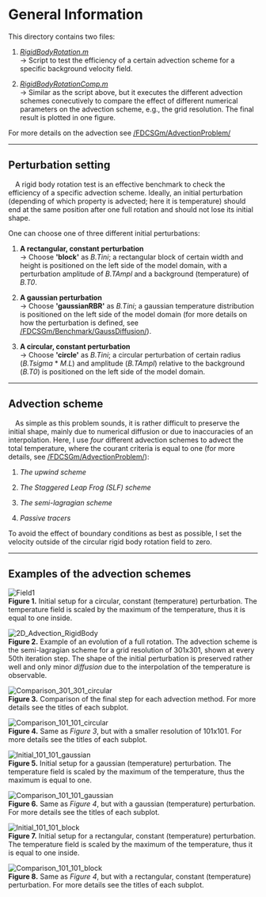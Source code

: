 # General Information

This directory contains two files: 

1. [*RigidBodyRotation.m*](https://github.com/LukasFuchs/FDCSGm/blob/main/Benchmark/RigidBodyRotation/RigidBodyRotation.m)<br>
    -> Script to test the efficiency of a certain advection scheme for a specific background velocity field.
   
2. [*RigidBodyRotationComp.m*](https://github.com/LukasFuchs/FDCSGm/blob/main/Benchmark/RigidBodyRotation/RigidBodyRotationComp.m)<br>
    -> Similar as the script above, but it executes the different advection schemes conecutively to compare the effect of different numerical parameters on the advection scheme, e.g., the grid resolution. The final result is plotted in one figure.

For more details on the advection see [/FDCSGm/AdvectionProblem/](https://github.com/LukasFuchs/FDCSGm/tree/main/AdvectionProblem)

-----------------------------------------------------------------

## Perturbation setting

&emsp;A rigid body rotation test is an effective benchmark to check the efficiency of a specific advection scheme. Ideally, an initial perturbation (depending of which property is advected; here it is temperature) should end at the same position after one full rotation and should not lose its initial shape. 

One can choose one of three different initial perturbations: 

1. **A rectangular, constant perturbation**<br>
    -> Choose **'block'** as *B.Tini*; a rectangular block of certain width and height is positioned on the left side of the model domain, with a perturbation amplitude of *B.TAmpl* and a background (temperature) of *B.T0*.<br>

2. **A gaussian perturbation**<br>
    -> Choose **'gaussianRBR'** as *B.Tini*; a gaussian temperature distribution is positioned on the left side of the model domain (for more details on how the perturbation is defined, see [/FDCSGm/Benchmark/GaussDiffusion/](https://github.com/LukasFuchs/FDCSGm/tree/main/Benchmark/GaussDiffusion)).<br>

4. **A circular, constant perturbation**<br>
    -> Choose **'circle'** as *B.Tini*; a circular perturbation of certain radius (*B.Tsigma* * *M.L*) and amplitude (*B.TAmpl*) relative to the background (*B.T0*) is positioned on the left side of the model domain.<br>

------------------

## Advection scheme

&emsp;As simple as this problem sounds, it is rather difficult to preserve the initial shape, mainly due to numerical diffusion or due to inaccuracies of an interpolation. Here, I use *four* different advection schemes to advect the total temperature, where the courant criteria is equal to one (for more details, see [/FDCSGm/AdvectionProblem/](https://github.com/LukasFuchs/FDCSGm/tree/main/AdvectionProblem)): 

1. *The upwind scheme*<br>
   
2. *The Staggered Leap Frog (SLF) scheme*<br>
   
3. *The semi-lagragian scheme*<br>
   
5. *Passive tracers*<br>
  
To avoid the effect of boundary conditions as best as possible, I set the velocity outside of the circular rigid body rotation field to zero. 

----------------------------------------------------

## Examples of the advection schemes

![Field1](https://github.com/LukasFuchs/FDCSGm/assets/25866942/f632c6e3-2051-45d8-ae48-c62a40ac2242)<br>
**Figure 1.** Initial setup for a circular, constant (temperature) perturbation. The temperature field is scaled by the maximum of the temperature, thus it is equal to one inside. 

![2D_Advection_RigidBody](https://github.com/LukasFuchs/FDCSGm/assets/25866942/66ea8ad6-a277-4cd5-a91e-627f1b3f41fd)<br>
**Figure 2.** Example of an evolution of a full rotation. The advection scheme is the semi-lagragian scheme for a grid resolution of 301x301, shown at every 50th iteration step. The shape of the initial perturbation is preserved rather well and only minor *diffusion* due to the interpolation of the temperature is observable. 

![Comparison_301_301_circular](https://github.com/LukasFuchs/FDCSGm/assets/25866942/e3bea260-2b1c-4f4e-9da7-79cc429069f4)<br>
**Figure 3.** Comparison of the final step for each advection method. For more details see the titles of each subplot. 

![Comparison_101_101_circular](https://github.com/LukasFuchs/FDCSGm/assets/25866942/ca206459-0f94-4500-8982-61b030ae71b8)<br>
**Figure 4.** Same as *Figure 3*, but with a smaller resolution of 101x101. For more details see the titles of each subplot. 

![Initial_101_101_gaussian](https://github.com/LukasFuchs/FDCSGm/assets/25866942/c6b09e02-5ce4-4cd7-b9a6-fbd78cebf3a4)<br>
**Figure 5.** Initial setup for a gaussian (temperature) perturbation. The temperature field is scaled by the maximum of the temperature, thus the maximum is equal to one.

![Comparison_101_101_gaussian](https://github.com/LukasFuchs/FDCSGm/assets/25866942/c516f57b-4860-4a68-9e25-41e50a271d08)<br>
**Figure 6.** Same as *Figure 4*, but with a gaussian (temperature) perturbation. For more details see the titles of each subplot. 

![Initial_101_101_block](https://github.com/LukasFuchs/FDCSGm/assets/25866942/3fe2ccf2-a341-4446-bca1-c274bf2b1c75) <br>
**Figure 7.** Initial setup for a rectangular, constant (temperature) perturbation. The temperature field is scaled by the maximum of the temperature, thus it is equal to one inside.

![Comparison_101_101_block](https://github.com/LukasFuchs/FDCSGm/assets/25866942/2c1c431c-7b63-4f82-8a6b-34894afc8261)<br>
**Figure 8.** Same as *Figure 4*, but with a rectangular, constant (temperature) perturbation. For more details see the titles of each subplot.

